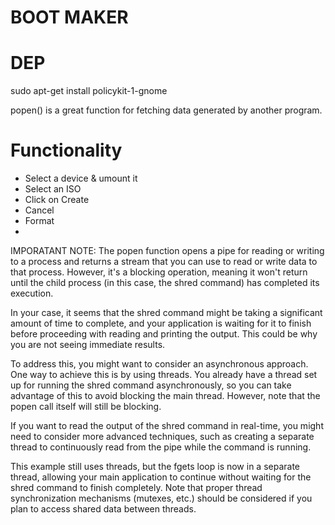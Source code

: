 # BOOT MAKER

# DEP 
sudo apt-get install policykit-1-gnome

popen() is a great function for fetching data generated by another program.


# Functionality

- Select a device & umount it
- Select an ISO
- Click on Create
- Cancel 
- Format
- 

IMPORATANT NOTE: The popen function opens a pipe for reading or writing to a process and returns a stream that you can use to read or write data to that process. However, it's a blocking operation, meaning it won't return until the child process (in this case, the shred command) has completed its execution.

In your case, it seems that the shred command might be taking a significant amount of time to complete, and your application is waiting for it to finish before proceeding with reading and printing the output. This could be why you are not seeing immediate results.

To address this, you might want to consider an asynchronous approach. One way to achieve this is by using threads. You already have a thread set up for running the shred command asynchronously, so you can take advantage of this to avoid blocking the main thread. However, note that the popen call itself will still be blocking.

If you want to read the output of the shred command in real-time, you might need to consider more advanced techniques, such as creating a separate thread to continuously read from the pipe while the command is running.

This example still uses threads, but the fgets loop is now in a separate thread, allowing your main application to continue without waiting for the shred command to finish completely. Note that proper thread synchronization mechanisms (mutexes, etc.) should be considered if you plan to access shared data between threads.

